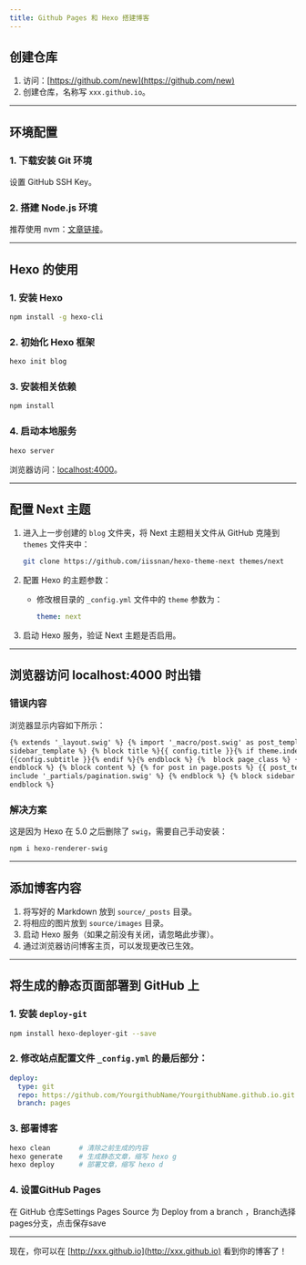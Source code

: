 ```yaml
---
title: Github Pages 和 Hexo 搭建博客
---
```


## 创建仓库

1. 访问：[https://github.com/new](https://github.com/new)
2. 创建仓库，名称写 `xxx.github.io`。

---

## 环境配置

### 1. 下载安装 Git 环境
设置 GitHub SSH Key。

### 2. 搭建 Node.js 环境
推荐使用 nvm：[文章链接](https://cloud.tencent.com/developer/article/1812323)。

---

## Hexo 的使用

### 1. 安装 Hexo
```bash
npm install -g hexo-cli
```

### 2. 初始化 Hexo 框架
```bash
hexo init blog
```

### 3. 安装相关依赖
```bash
npm install
```

### 4. 启动本地服务
```bash
hexo server
```
浏览器访问：[localhost:4000](http://localhost:4000)。

---

## 配置 Next 主题

1. 进入上一步创建的 `blog` 文件夹，将 Next 主题相关文件从 GitHub 克隆到 `themes` 文件夹中：
   ```bash
   git clone https://github.com/iissnan/hexo-theme-next themes/next
   ```

2. 配置 Hexo 的主题参数：
   - 修改根目录的 `_config.yml` 文件中的 `theme` 参数为：
     ```yaml
     theme: next
     ```

3. 启动 Hexo 服务，验证 Next 主题是否启用。

---

## 浏览器访问 localhost:4000 时出错

### 错误内容
浏览器显示内容如下所示：
```html
{% extends '_layout.swig' %} {% import '_macro/post.swig' as post_template %} {% import '_macro/sidebar.swig' as 
sidebar_template %} {% block title %}{{ config.title }}{% if theme.index_with_subtitle and config.subtitle %} - 
{{config.subtitle }}{% endif %}{% endblock %} {%  block page_class %} {% if is_home() %}page-home{% endif -%} {% 
endblock %} {% block content %} {% for post in page.posts %} {{ post_template.render(post, true) }} {% endfor %} {% 
include '_partials/pagination.swig' %} {% endblock %} {% block sidebar %} {{ sidebar_template.render(false) }} {% 
endblock %}
```

### 解决方案
这是因为 Hexo 在 5.0 之后删除了 `swig`，需要自己手动安装：
```bash
npm i hexo-renderer-swig
```

---

## 添加博客内容

1. 将写好的 Markdown 放到 `source/_posts` 目录。
2. 将相应的图片放到 `source/images` 目录。
3. 启动 Hexo 服务（如果之前没有关闭，请忽略此步骤）。
4. 通过浏览器访问博客主页，可以发现更改已生效。

---

## 将生成的静态页面部署到 GitHub 上

### 1. 安装 `deploy-git`
```bash
npm install hexo-deployer-git --save
```

### 2. 修改站点配置文件 `_config.yml` 的最后部分：
```yaml
deploy:
  type: git
  repo: https://github.com/YourgithubName/YourgithubName.github.io.git
  branch: pages
```

### 3. 部署博客
```bash
hexo clean       # 清除之前生成的内容
hexo generate    # 生成静态文章，缩写 hexo g
hexo deploy      # 部署文章，缩写 hexo d
```

### 4. 设置GitHub Pages

在 GitHub 仓库Settings Pages Source 为 Deploy from a branch ，Branch选择pages分支，点击保存save

---

现在，你可以在 [http://xxx.github.io](http://xxx.github.io) 看到你的博客了！